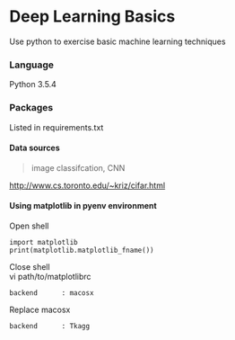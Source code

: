 # Deep Learning Basics
Use python to exercise basic machine learning techniques
### Language
Python 3.5.4
### Packages
Listed in requirements.txt
#### Data sources
> image classifcation, CNN

http://www.cs.toronto.edu/~kriz/cifar.html
#### Using matplotlib in pyenv environment
Open shell

```
import matplotlib
print(matplotlib.matplotlib_fname())
```
Close shell  
vi path/to/matplotlibrc

```
backend      : macosx
```
Replace macosx

```
backend      : Tkagg
```
